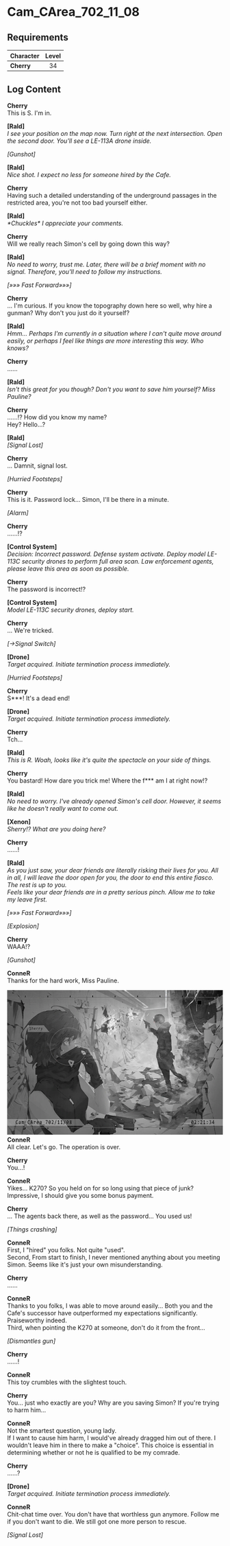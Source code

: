 # Cam_CArea_702_11_08
## Requirements
|Character |Level|
|----------|:---:|
|**Cherry**| 34  |

## Log Content
**Cherry**<br>
This is S. I'm in.

**[Rald]**<br>
*I see your position on the map now. Turn right at the next intersection. Open the second door. You'll see a LE\-113A drone inside.*

*\[Gunshot\]*

**[Rald]**<br>
*Nice shot. I expect no less for someone hired by the Cafe.*

**Cherry**<br>
Having such a detailed understanding of the underground passages in the restricted area, you're not too bad yourself either.

**[Rald]**<br>
*\*Chuckles\* I appreciate your comments.*

**Cherry**<br>
Will we really reach Simon's cell by going down this way?

**[Rald]**<br>
*No need to worry, trust me. Later, there will be a brief moment with no signal. Therefore, you'll need to follow my instructions.*

*[»»» Fast Forward»»»]*

**Cherry**<br>
... I'm curious. If you know the topography down here so well, why hire a gunman? Why don't you just do it yourself?

**[Rald]**<br>
*Hmm... Perhaps I'm currently in a situation where I can't quite move around easily, or perhaps I feel like things are more interesting this way. Who knows?*

**Cherry**<br>
......

**[Rald]**<br>
*Isn't this great for you though? Don't you want to save him yourself? Miss Pauline?*

**Cherry**<br>
......!? How did you know my name?<br>
Hey? Hello...?

**[Rald]**<br>
*[Signal Lost]*

**Cherry**<br>
... Damnit, signal lost.

*\[Hurried Footsteps\]*

**Cherry**<br>
This is it. Password lock... Simon, I'll be there in a minute.

*\[Alarm\]*

**Cherry**<br>
......!?

**[Control System]**<br>
*Decision: Incorrect password. Defense system activate. Deploy model LE\-113C security drones to perform full area scan. Law enforcement agents, please leave this area as soon as possible.*

**Cherry**<br>
The password is incorrect!?

**[Control System]**<br>
*Model LE\-113C security drones, deploy start.*

**Cherry**<br>
... We're tricked.

*[→Signal Switch]*

**[Drone]**<br>
*Target acquired. Initiate termination process immediately.*

*\[Hurried Footsteps\]*

**Cherry**<br>
S\*\*\*! It's a dead end!

**[Drone]**<br>
*Target acquired. Initiate termination process immediately.*

**Cherry**<br>
Tch...

**[Rald]**<br>
*This is R. Woah, looks like it's quite the spectacle on your side of things.*

**Cherry**<br>
You bastard! How dare you trick me! Where the f\*\*\* am I at right now!?

**[Rald]**<br>
*No need to worry. I've already opened Simon's cell door. However, it seems like he doesn't really want to come out.*

**[Xenon]**<br>
*Sherry!? What are you doing here?*

**Cherry**<br>
......!

**[Rald]**<br>
*As you just saw, your dear friends are literally risking their lives for you. All in all, I will leave the door open for you, the door to end this entire fiasco. The rest is up to you.<br>
Feels like your dear friends are in a pretty serious pinch. Allow me to take my leave first.*

*[»»» Fast Forward»»»]*

*\[Explosion\]*

**Cherry**<br>
WAAA!?

*\[Gunshot\]*

**ConneR**<br>
Thanks for the hard work, Miss Pauline.

![chos4301.png](./attachments/chos4301.png)
**ConneR**<br>
All clear. Let's go. The operation is over.

**Cherry**<br>
You...!

**ConneR**<br>
Yikes... K270? So you held on for so long using that piece of junk? Impressive, I should give you some bonus payment.

**Cherry**<br>
... The agents back there, as well as the password... You used us!

*\[Things crashing\]*

**ConneR**<br>
First, I "hired" you folks. Not quite "used".<br>
Second, From start to finish, I never mentioned anything about you meeting Simon. Seems like it's just your own misunderstanding.

**Cherry**<br>
......

**ConneR**<br>
Thanks to you folks, I was able to move around easily... Both you and the Cafe's successor have outperformed my expectations significantly. Praiseworthy indeed.<br>
Third, when pointing the K270 at someone, don't do it from the front...

*\[Dismantles gun\]*

**Cherry**<br>
......!

**ConneR**<br>
This toy crumbles with the slightest touch.

**Cherry**<br>
You... just who exactly are you? Why are you saving Simon? If you're trying to harm him...

**ConneR**<br>
Not the smartest question, young lady.<br>
If I want to cause him harm, I would've already dragged him out of there. I wouldn't leave him in there to make a "choice". This choice is essential in determining whether or not he is qualified to be my comrade.

**Cherry**<br>
......?

**[Drone]**<br>
*Target acquired. Initiate termination process immediately.*

**ConneR**<br>
Chit\-chat time over. You don't have that worthless gun anymore. Follow me if you don't want to die. We still got one more person to rescue.

*[Signal Lost]*

